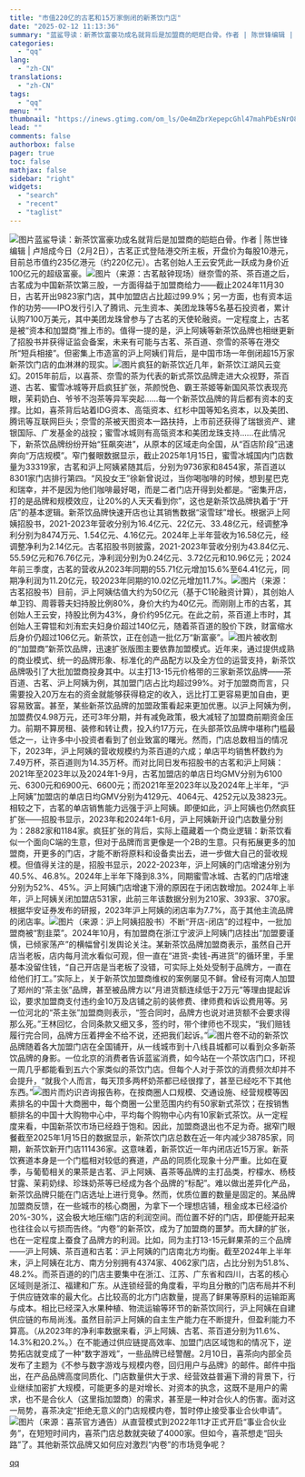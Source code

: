 ```yaml
---
title: "市值220亿的古茗和15万家倒闭的新茶饮门店"
date: "2025-02-12 11:13:36"
summary: "蓝鲨导读：新茶饮富豪功成名就背后是加盟商的皑皑白骨。作者 | 陈世锋编辑 | 卢旭成今日（2月2日）..."
categories:
  - "qq"
lang:
  - "zh-CN"
translations:
  - "zh-CN"
tags:
  - "qq"
menu: ""
thumbnail: "https://inews.gtimg.com/om_ls/Oe4mZbrXepepcGhl47mahPbEsNrO8faGEvPJBaE0cRBQsAA_640360/0"
lead: ""
comments: false
authorbox: false
pager: true
toc: false
mathjax: false
sidebar: "right"
widgets:
  - "search"
  - "recent"
  - "taglist"
---
```


![图片](https://inews.gtimg.com/om_bt/O1YuWqkBke_OvR_NTqyCqTNRtzrG0FoQKvkBC5R9rA3ncAA/641)蓝鲨导读：新茶饮富豪功成名就背后是加盟商的皑皑白骨。作者 | 陈世锋编辑 | 卢旭成今日（2月2日），古茗正式登陆港交所主板，开盘价为每股10港元，目前总市值约235亿港元（约220亿元）。古茗创始人王云安凭此一跃成为身价近100亿元的超级富豪。![图片](https://inews.gtimg.com/om_bt/O-ozT5q3X1UYQH_PnfuDz3bO1_ugeXEifPmQTUuJWEm0wAA/641)（来源：古茗敲钟现场）继奈雪的茶、茶百道之后，古茗成为中国新茶饮第三股，一方面得益于加盟商给力——截止2024年11月30日，古茗开出9823家门店，其中加盟店占比超过99.9%；另一方面，也有资本运作的功劳——IPO发行引入了腾讯、元生资本、美团龙珠等5名基石投资者，累计认购7100万美元，其中美团龙珠曾参与了古茗的天使轮融资。一定程度上，古茗是被“资本和加盟商”推上市的。值得一提的是，沪上阿姨等新茶饮品牌也相继更新了招股书并获得证监会备案，未来有可能与古茗、茶百道、奈雪的茶等在港交所“短兵相接”。但密集上市造富的沪上阿姨们背后，是中国市场一年倒闭超15万家新茶饮门店的血淋淋的现实。![图片](https://inews.gtimg.com/om_bt/OI_0BIFcpX4LSRyf2kFV-7i-XpJYN_yYL73-jNzY6vpjIAA/641)疯狂的新茶饮近几年，新茶饮江湖风云变幻。2015年前后，以喜茶、奈雪的茶为代表的新式茶饮品牌走进大众视野，茶百道、古茗、蜜雪冰城等开启疯狂扩张，茶颜悦色、霸王茶姬等新国风茶饮表现亮眼，茉莉奶白、爷爷不泡茶等异军突起……每一个新茶饮品牌的背后都有资本的支撑。比如，喜茶背后站着IDG资本、高瓴资本、红杉中国等知名资本，以及美团、腾讯等互联网巨头；奈雪的茶被天图资本一路扶持，上市前还获得了瑞银资产、建银国际、广发基金的战投；蜜雪冰城则有高瓴资本和美团龙珠支持……在此情况下，新茶饮品牌纷纷开始“狂飙突进”，从原本的区域走向全国，从“百店阶段”迅速奔向“万店规模”。窄门餐眼数据显示，截止2025年1月15日，蜜雪冰城国内门店数量为33319家，古茗和沪上阿姨紧随其后，分别为9736家和8454家，茶百道以8301家门店排行第四。“风投女王”徐新曾说过，当你喝咖啡的时候，想到星巴克和瑞幸，并不是因为他们咖啡最好喝，而是二者门店开得到处都是。“密集开店，打的是品牌和规模效应，让20%的人天天看到你”，这也是新茶饮品牌执着于“开店”的基本逻辑。新茶饮品牌快速开店也让其销售数据“滚雪球”增长。根据沪上阿姨招股书，2021-2023年营收分别为16.4亿元、22亿元、33.48亿元，经调整净利分别为8474万元、1.54亿元、4.16亿元。2024年上半年营收为16.58亿元，经调整净利为2.14亿元。古茗招股书则披露，2021-2023年营收分别为43.84亿元、55.59亿元和76.76亿元，净利润分别为0.24亿元、3.72亿元和10.96亿元；2024年前三季度，古茗的营收从2023年同期的55.71亿元增加15.6%至64.41亿元，同期净利润为11.20亿元，较2023年同期的10.02亿元增加11.7%。![图片](https://inews.gtimg.com/om_bt/OH2vyBknjBnAu0St4YGllLEc2qmmNOqXVHf8OTQ3Yu8eIAA/641)（来源：古茗招股书）目前，沪上阿姨估值大约为50亿元（基于C1轮融资计算），其创始人单卫钧、周蓉蓉夫妇持股比例80%，身价大约为40亿元。而刚刚上市的古茗，其创始人王云安，持股比例为43%，身价约95亿元。在此之前，茶百道上市时，其创始人王霄锟和刘洧宏夫妇身价超过140亿元，随着茶百道的股价下跌，财富缩水后身价仍超过106亿元。新茶饮，正在创造一批亿万“新富豪”。![图片](https://inews.gtimg.com/om_bt/Os0xLeuev5344JXSApPSmxyPN1aTRNO7UV1xKwtiwSUi4AA/641)被收割的“加盟商”新茶饮品牌，迅速扩张版图主要依靠加盟模式。近年来，通过提供成熟的商业模式、统一的品牌形象、标准化的产品配方以及全方位的运营支持，新茶饮品牌吸引了大批加盟商投身其中。以主打13-15元价格带的三家新茶饮品牌——茶百道、古茗、沪上阿姨为例，其加盟门店占比均超过99%。对于加盟商而言，只需要投入20万左右的资金就能够获得稳定的收入，远比打工更容易更加自由，更容易致富。甚至，某些新茶饮品牌的加盟政策看起来更加优惠。以沪上阿姨为例，加盟费仅4.98万元，还可3年分期，并有减免政策，极大减轻了加盟商前期资金压力。前期不算房租、装修和转让费，投入约17万元，在头部茶饮品牌中堪称门槛最低之一，让许多中小投资者看到了创业致富的曙光。然而，门店总数相当的情况下，2023年，沪上阿姨的营收规模约为茶百道的六成；单店平均销售杯数约为7.49万杯，茶百道则为14.35万杯。而对比同日发布招股书的古茗和沪上阿姨：2021年至2023年以及2024年1-9月，古茗加盟店的单店日均GMV分别为6100元、6300元和6900元、6600元；而2021年至2023年以及2024年上半年，“沪上阿姨”加盟店的单店日均GMV分别为4129元、4064元、4252元以及3823元。相较之下，古茗的单店销售能力远强于沪上阿姨。即便如此，沪上阿姨也仍然疯狂扩张——招股书显示，2023年和2024年1-6月，沪上阿姨新开设门店数量分别为：2882家和1184家。疯狂扩张的背后，实际上蕴藏着一个商业逻辑：新茶饮看似一个面向C端的生意，但对于品牌而言更像是一个2B的生意。只有拓展更多的加盟商，开更多的门店，才能不断将原料和设备卖出去，进一步做大自己的营收规模。但值得关注的是，招股书显示，2022-2023年，沪上阿姨的门店增速分别为40.5%、46.8%。2024年上半年下降到8.3%，同期蜜雪冰城、古茗的门店增速分别为52%、45%。沪上阿姨门店增速下滑的原因在于闭店数增加。2024年上半年，沪上阿姨关闭加盟店531家，此前三年该数据分别为210家、393家、370家。根据华安证券发布的研报，2023年沪上阿姨的闭店率为7.7%，高于其他主流品牌的闭店率。![图片](https://inews.gtimg.com/om_bt/OKNoCLIPxgaKUR7rSrm3T5z7awBRbzNwWdo0BA6Fu9jIIAA/641)（来源：沪上阿姨招股书）不断“开店-闭店”的过程中，一批加盟商被“割韭菜”。2024年10月，有加盟商在浙江宁波沪上阿姨门店挂出“加盟要谨慎，已倾家荡产”的横幅曾引发舆论关注。某新茶饮品牌加盟商表示，虽然自己开店当老板，店内每月流水看似可观，但一直在“进货-卖钱-再进货”的循环里，手里基本没留住钱，“自己开店是当老板了没错，可实际上处处受制于品牌方，一直在给他们打工。”实际上，关于新茶饮加盟商维权的案例屡见不鲜。曾经有河南人加盟了郑州的“茶主张”品牌，甚至被品牌方以“月进货额连续低于2万元”等理由提起诉讼，要求加盟商支付违约金10万及店铺之前的装修费、律师费和诉讼费用等。另一位河北的“茶主张”加盟商则表示，“签合同时，品牌方也说对进货额不会要求得那么死。”王林回忆，合同条款又细又多，签约时，带个律师也不现实，“我们赔钱履行完合同，品牌方压着押金不给不说，还把我们起诉。”![图片](https://inews.gtimg.com/om_bt/O77IVcg0AAeF4ndTRLXUTKach4vSo6weUuvznefEa6NVAAA/641)卷不动的新茶饮品牌随着各大加盟门店在全国铺开，从一线城市到十八线县城都可以看到众多新茶饮品牌的身影。一位北京的消费者告诉蓝鲨消费，如今站在一个茶饮店门口，环视一周几乎都能看到五六个家类似的茶饮门店。但每个人对于茶饮的消费频次却并不会提升，“就我个人而言，每天顶多两杯奶茶都已经很撑了，甚至已经吃不下其他东西。”![图片](https://inews.gtimg.com/om_bt/OoD4VeAxv8pjCU-HGewIf2kTLHQgxBY2mrLddTU6WTvn0AA/641)而灼识咨询报告称，在按商圈人口规模、交通设施、经营规模等因素排名的中国十大商圈中，每个商圈一公里范围内约有50家新式茶饮；在按销售额排名的中国十大购物中心中，平均每个购物中心内有10家新式茶饮。从一定程度来看，中国新茶饮市场已经趋于饱和。因此，加盟商退出也不足为奇。据窄门眼餐截至2025年1月15日的数据显示，新茶饮门店总数在近一年内减少38785家，同期，新茶饮新开门店111436家。这意味着，新茶饮近一年内闭店近15万家。新茶饮赛道本身是一个门槛相对较低的赛道，产品的同质化现象十分严重。比如在夏季，与葡萄相关的果茶是古茗、沪上阿姨、喜茶等品牌的主打品类，柠檬水、杨枝甘露、茉莉奶绿、珍珠奶茶等已经成为各个品牌的“标配”。难以做出差异化产品，新茶饮品牌只能在门店选址上进行竞争。然而，优质位置的数量是固定的。某品牌加盟商反馈，在一些城市的核心商圈，为拿下一个理想店铺，租金成本已经溢价20%-30%，这会极大地压缩门店的利润空间。而位置不好的门店，即便能开起来也往往会以亏损而告终。“内卷”的新茶饮，成为了加盟商的噩梦。而大肆的扩张，也在一定程度上蚕食了品牌方的利润。比如，同为主打13-15元鲜果茶的三个品牌——沪上阿姨、茶百道和古茗：沪上阿姨的门店南北方均衡。截至2024年上半年末，沪上阿姨在北方、南方分别拥有4374家、4062家门店，占比分别为51.8%、48.2%。而茶百道的的门店主要集中在浙江、江苏、广东省和四川，古茗的核心区域则是浙江、福建和广东。从连锁经营的角度看，平均且分散的门店布局并不利于供应链效率的最大化。占比较高的北方门店数量，提高了鲜果等原料的运输距离与成本。相比已经深入水果种植、物流运输等环节的新茶饮同行，沪上阿姨在自建供应链的布局尚浅。虽然目前沪上阿姨的自主生产能力在不断提升，但盈利能力不算高。（从2023年的净利率数据来看，沪上阿姨、古茗、茶百道分别为11.6%、14.3%和20.2%。）在不能通过供应链提高效率、加盟门店区域饱和的情况下，逆势拓店就变成了一种“数字游戏”，一些品牌已经警醒。2月10日，喜茶向内部全员发布了主题为《不参与数字游戏与规模内卷，回归用户与品牌》的邮件。邮件中指出，在产品品牌高度同质化、门店数量供大于求、经营效益普遍下滑的背景下，行业继续加密扩大规模，可能更多的是对增长、对资本的执念，这既不是用户的需求，也不是合伙人（这里指加盟商）的需求，甚至是一种对合伙人的伤害。面对这一局势，喜茶决定“拒绝无意义的门店规模内卷，暂时停止接受事业合伙申请”。![图片](https://inews.gtimg.com/om_bt/OuW4DkqgutvxNorOz0FrkLxUS9riJCNnxlQSi-53ish44AA/641)（来源：喜茶官方通告）从直营模式到2022年11才正式开启“事业合伙业务”，在短短时间内，喜茶门店总数就突破了4000家。但如今，喜茶想走“回头路”了。其他新茶饮品牌又如何应对激烈“内卷”的市场竞争呢？

[qq](https://new.qq.com/rain/a/20250212A03LVB00)
